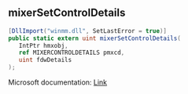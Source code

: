 ## mixerSetControlDetails

```csharp
[DllImport("winmm.dll", SetLastError = true)]
public static extern uint mixerSetControlDetails(
   IntPtr hmxobj,
   ref MIXERCONTROLDETAILS pmxcd,
   uint fdwDetails
);
```

Microsoft documentation: [Link](https://learn.microsoft.com/en-us/windows/win32/api/mmeapi/nf-mmeapi-mixersetcontroldetails)
